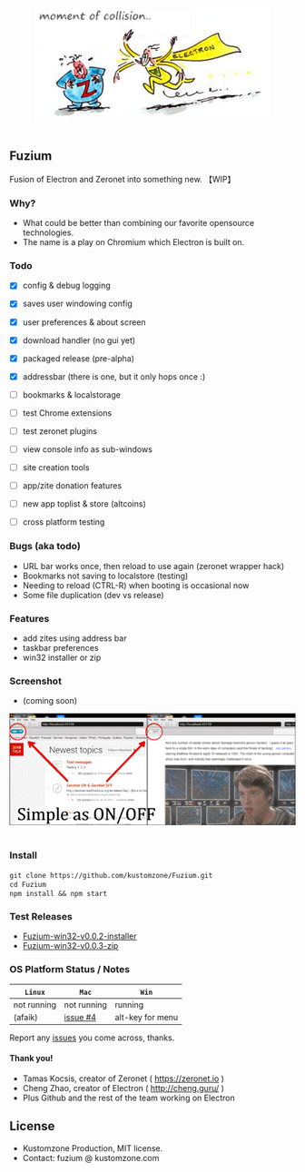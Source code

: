 
<div align="center">
  <img src="gfx/zero_electron.jpg"><br><br>
</div>

## Fuzium 

Fusion of Electron and Zeronet into something new. 【WIP】


### Why?

 * What could be better than combining our favorite opensource technologies. 
 * The name is a play on Chromium which Electron is built on.


### Todo

- [x] config & debug logging
- [x] saves user windowing config
- [x] user preferences & about screen
- [x] download handler (no gui yet)
- [x] packaged release (pre-alpha)
- [x] addressbar (there is one, but it only hops once :)
- [ ] bookmarks & localstorage
- [ ] test Chrome extensions
- [ ] test zeronet plugins
- [ ] view console info as sub-windows
- [ ] site creation tools
- [ ] app/zite donation features
- [ ] new app toplist & store (altcoins)
- [ ] cross platform testing


### Bugs (aka todo)

 * URL bar works once, then reload to use again (zeronet wrapper hack)
 * Bookmarks not saving to localstore (testing)
 * Needing to reload (CTRL-R) when booting is occasional now
 * Some file duplication (dev vs release)
 
### Features

 * add zites using address bar
 * taskbar preferences
 * win32 installer or zip


### Screenshot

 * (coming soon)
 
 
 <div align="center">
  <img src="gfx/fuzium-screeny.png"><br><br>
</div>



### Install

```
git clone https://github.com/kustomzone/Fuzium.git
cd Fuzium
npm install && npm start
```

### Test Releases

 - [Fuzium-win32-v0.0.2-installer](https://github.com/kustomzone/Fuzium/releases/tag/v0.0.2-pre-alpha)
 - [Fuzium-win32-v0.0.3-zip](https://github.com/kustomzone/Fuzium/releases/tag/v0.0.3-pre-alpha)


### OS Platform Status / Notes

| **`Linux`** | **`Mac`** | **`Win`** |
|-------------|-----------|-----------|
| not running | not running | running  |
|  (afaik)    | [issue #4](https://github.com/kustomzone/Fuzium/issues/4) |alt-key for menu|


Report any [issues](https://github.com/kustomzone/Fuzium/issues) you come across, thanks.


#### Thank you!

 - Tamas Kocsis, creator of Zeronet ( https://zeronet.io )
 - Cheng Zhao, creator of Electron ( http://cheng.guru/ )
 - Plus Github and the rest of the team working on Electron


License
-------

- Kustomzone Production, MIT license.
- Contact: fuzium @ kustomzone.com

